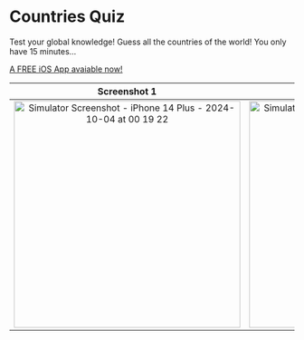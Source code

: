 # Countries Quiz
Test your global knowledge! Guess all the countries of the world! You only have 15 minutes...

[A FREE iOS App avaiable now!](https://apps.apple.com/us/app/countriesquiz/id6698896459?platform=iphone)

| Screenshot 1 | Screenshot 2 | Screenshot 3 |
|:------------:|:------------:|:------------:|
| <img src="https://github.com/user-attachments/assets/dd12837e-ffd6-4c6e-8983-543fa3ba80e7" alt="Simulator Screenshot - iPhone 14 Plus - 2024-10-04 at 00 19 22" height="400"> | <img src="https://github.com/user-attachments/assets/c0d41387-902b-4480-ad07-8946e66f8c86" alt="Simulator Screenshot - iPhone 14 Plus - 2024-09-24 at 23 33 47" height="400"> | <img src="https://github.com/user-attachments/assets/66c2b832-a659-481d-b3d0-993c25eebf9b" alt="Simulator Screenshot - iPhone 14 Plus - 2024-09-24 at 23 33 56" height="400"> |
